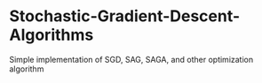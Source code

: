 # Stochastic-Gradient-Descent-Algorithms
 Simple implementation of SGD, SAG, SAGA, and other optimization algorithm
